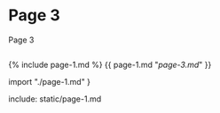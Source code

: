 # Page 3

Page 3

```{include} page-1.md
```
{% include page-1.md %}
{{ page-1.md "*page-3.md*" }}

 import "./page-1.md" }



include: static/page-1.md
